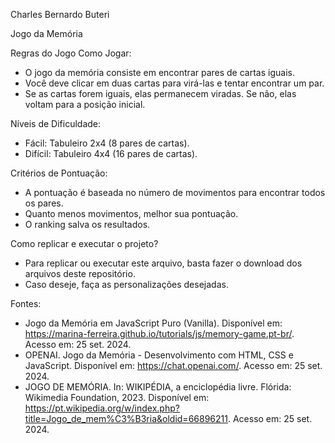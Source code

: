 Charles Bernardo Buteri

Jogo da Memória

Regras do Jogo
Como Jogar:
- O jogo da memória consiste em encontrar pares de cartas iguais.
- Você deve clicar em duas cartas para virá-las e tentar encontrar um par.
- Se as cartas forem iguais, elas permanecem viradas. Se não, elas voltam para a posição inicial.

Níveis de Dificuldade:
- Fácil: Tabuleiro 2x4 (8 pares de cartas).
- Difícil: Tabuleiro 4x4 (16 pares de cartas).

Critérios de Pontuação:
- A pontuação é baseada no número de movimentos para encontrar todos os pares.
- Quanto menos movimentos, melhor sua pontuação.
- O ranking salva os resultados.

Como replicar e executar o projeto?
- Para replicar ou executar este arquivo, basta fazer o download dos arquivos deste repositório.
- Caso deseje, faça as personalizações desejadas.

Fontes:
- Jogo da Memória em JavaScript Puro (Vanilla). Disponível em: https://marina-ferreira.github.io/tutorials/js/memory-game.pt-br/. Acesso em: 25 set. 2024.
- OPENAI. Jogo da Memória - Desenvolvimento com HTML, CSS e JavaScript. Disponível em: https://chat.openai.com/. Acesso em: 25 set. 2024.
- JOGO DE MEMÓRIA. In: WIKIPÉDIA, a enciclopédia livre. Flórida: Wikimedia Foundation, 2023. Disponível em: <https://pt.wikipedia.org/w/index.php?title=Jogo_de_mem%C3%B3ria&oldid=66896211>. Acesso em: 25 set. 2024.
